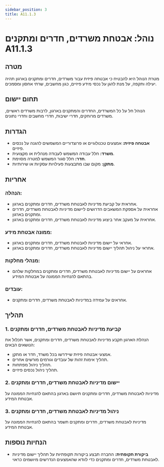 ```yaml
---
sidebar_position: 3
title: A11.1.3
---
```


# נוהל: אבטחת משרדים, חדרים ומתקנים A11.1.3


## מטרה
מטרת הנוהל היא להבטיח כי אבטחה פיזית עבור משרדים, חדרים ומתקנים בארגון תהיה יעילה ותקפה, על מנת להגן על נכסי מידע פיזיים, כגון מחשבים, שרתי אחסון ומסמכים.

## תחום יישום
הנוהל חל על כל המשרדים, החדרים והמתקנים בארגון, לרבות משרדים ראשיים, משרדים מרוחקים, חדרי ישיבות, חדרי מחשבים וחדרי נתונים.

## הגדרות
- **אבטחה פיזית:** אמצעים טכנולוגיים או פרוצדוריים המשמשים להגנה על נכסים פיזיים.
- **משרד:** חלל עבודה המשמש לעבודה מנהלית או מקצועית.
- **חדר:** חלל סגור המשמש למטרה מסוימת.
- **מתקן:** מקום שבו מתבצעות פעילויות עסקיות או שירותיות.

## אחריות
### הנהלה:
- אחראית על קביעת מדיניות לאבטחת משרדים, חדרים ומתקנים בארגון.
- אחראית על אספקת המשאבים הדרושים ליישום מדיניות לאבטחת משרדים, חדרים ומתקנים בארגון.
- אחראית על מעקב אחר ביצוע מדיניות לאבטחת משרדים, חדרים ומתקנים בארגון.

### ממונה אבטחת מידע:
- אחראי על יישום מדיניות לאבטחת משרדים, חדרים ומתקנים בארגון.
- אחראי על ניהול תהליך יישום מדיניות לאבטחת משרדים, חדרים ומתקנים בארגון.

### מנהלי מחלקות:
- אחראים על יישום מדיניות לאבטחת משרדים, חדרים ומתקנים במחלקות שלהם בהתאם להנחיות הממונה על אבטחת המידע.

### עובדים:
- אחראים על עמידה במדיניות לאבטחת משרדים, חדרים ומתקנים.

## תהליך
### 1. קביעת מדיניות לאבטחת משרדים, חדרים ומתקנים
הנהלת הארגון תקבע מדיניות לאבטחת משרדים, חדרים ומתקנים, אשר תכלול את הנושאים הבאים:
- אמצעי אבטחה פיזית שיידרשו בכל משרד, חדר או מתקן.
- תהליך אימות זהות של עובדים וגורמים מורשים אחרים.
- תהליך ניהול מפתחות.
- תהליך ניהול נכסים פיזיים.

### 2. יישום מדיניות לאבטחת משרדים, חדרים ומתקנים
מדיניות לאבטחת משרדים, חדרים ומתקנים תיושם בארגון בהתאם להנחיות הממונה על אבטחת המידע.

### 3. ניהול מדיניות לאבטחת משרדים, חדרים ומתקנים
מדיניות לאבטחת משרדים, חדרים ומתקנים תשמר בהתאם להנחיות הממונה על אבטחת המידע.

## הנחיות נוספות
- **ביקורת תקופתית:** החברה תבצע ביקורות תקופתיות על תהליך יישום מדיניות לאבטחת משרדים, חדרים ומתקנים כדי לוודא שהאמצעים הנדרשים מיושמים כראוי.